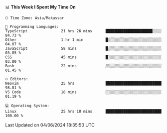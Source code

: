 <!--START_SECTION:waka-->
📊 **This Week I Spent My Time On** 

```text
🕑︎ Time Zone: Asia/Makassar

💬 Programming Languages: 
TypeScript               21 hrs 26 mins      █████████████████████░░░░   84.73 % 
Other                    1 hr 1 min          █░░░░░░░░░░░░░░░░░░░░░░░░   04.07 % 
JavaScript               58 mins             █░░░░░░░░░░░░░░░░░░░░░░░░   03.85 % 
CSS                      45 mins             █░░░░░░░░░░░░░░░░░░░░░░░░   03.00 % 
Bash                     22 mins             ░░░░░░░░░░░░░░░░░░░░░░░░░   01.45 % 

🔥 Editors: 
Neovim                   25 hrs              █████████████████████████   98.81 % 
VS Code                  18 mins             ░░░░░░░░░░░░░░░░░░░░░░░░░   01.19 % 

💻 Operating System: 
Linux                    25 hrs 18 mins      █████████████████████████   100.00 % 
```


 Last Updated on 04/06/2024 18:35:50 UTC
<!--END_SECTION:waka-->
